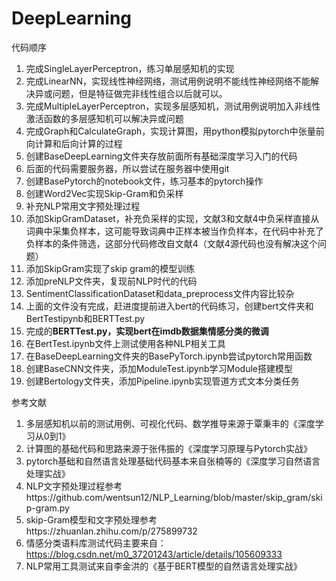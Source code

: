 # DeepLearning
代码顺序
1. 完成SingleLayerPerceptron，练习单层感知机的实现
2. 完成LinearNN，实现线性神经网络，测试用例说明不能线性神经网络不能解决异或问题，但是特征做完非线性组合以后就可以。
3. 完成MultipleLayerPerceptron，实现多层感知机，测试用例说明加入非线性激活函数的多层感知机可以解决异或问题
4. 完成Graph和CalculateGraph，实现计算图，用python模拟pytorch中张量前向计算和后向计算的过程
5. 创建BaseDeepLearning文件夹存放前面所有基础深度学习入门的代码
6. 后面的代码需要服务器，所以尝试在服务器中使用git
7. 创建BasePytorch的notebook文件，练习基本的pytorch操作
8. 创建Word2Vec实现Skip-Gram和负采样
9. 补充NLP常用文字预处理过程
10. 添加SkipGramDataset，补充负采样的实现，文献3和文献4中负采样直接从词典中采集负样本，这可能导致词典中正样本被当作负样本，在代码中补充了负样本的条件筛选，这部分代码修改自文献4（文献4源代码也没有解决这个问题）
11. 添加SkipGram实现了skip gram的模型训练
12. 添加preNLP文件夹，复现前NLP时代的代码
13. SentimentClassificationDataset和data_preprocess文件内容比较杂
14. 上面的文件没有完成，赶进度提前进入bert的代码练习，创建bert文件夹和BertTestipynb和BERTTest.py
15. 完成的**BERTTest.py，实现bert在imdb数据集情感分类的微调**
16. 在BertTest.ipynb文件上测试使用各种NLP相关工具
17. 在BaseDeepLearning文件夹的BasePyTorch.ipynb尝试pytorch常用函数
18. 创建BaseCNN文件夹，添加ModuleTest.ipynb学习Module搭建模型
19. 创建Bertology文件夹，添加Pipeline.ipynb实现管道方式文本分类任务

参考文献
1. 多层感知机以前的测试用例、可视化代码、数学推导来源于覃秉丰的《深度学习从0到1》
2. 计算图的基础代码和思路来源于张伟振的《深度学习原理与Pytorch实战》
3. pytorch基础和自然语言处理基础代码基本来自张楠等的《深度学习自然语言处理实战》
4. NLP文字预处理过程参考https://github.com/wentsun12/NLP_Learning/blob/master/skip_gram/skip-gram.py
5. skip-Gram模型和文字预处理参考https://zhuanlan.zhihu.com/p/275899732
6. 情感分类语料库测试代码主要来自：https://blog.csdn.net/m0_37201243/article/details/105609333
7. NLP常用工具测试来自李金洪的《基于BERT模型的自然语言处理实战》